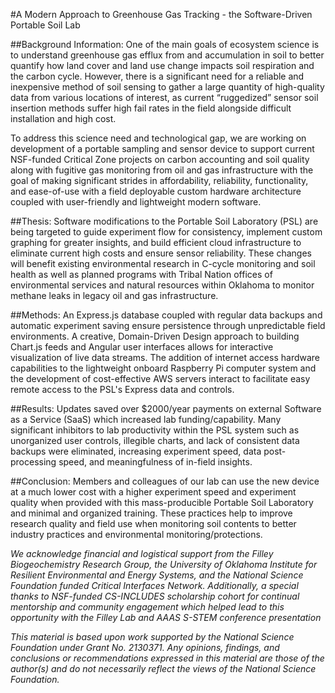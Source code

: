 #A Modern Approach to Greenhouse Gas Tracking - the Software-Driven Portable Soil Lab

##Background Information: 
One of the main goals of ecosystem science is to understand greenhouse gas efflux from and accumulation in soil to better quantify how land cover and land use change impacts soil respiration and the carbon cycle. However, there is a significant need for a reliable and inexpensive method of soil sensing to gather a large quantity of high-quality data from various locations of interest, as current “ruggedized” sensor soil insertion methods suffer high fail rates in the field alongside difficult installation and high cost.
 
To address this science need and technological gap, we are working on development of a portable sampling and sensor device to support current NSF-funded Critical Zone projects on carbon accounting and soil quality along with fugitive gas monitoring from oil and gas infrastructure with the goal of making significant strides in affordability, reliability, functionality, and ease-of-use with a field deployable custom hardware architecture coupled with user-friendly and lightweight modern software.
 
##Thesis: 
Software modifications to the Portable Soil Laboratory (PSL) are being targeted to guide experiment flow for consistency, implement custom graphing for greater insights, and build efficient cloud infrastructure to eliminate current high costs and ensure sensor reliability. These changes will benefit existing environmental research in C-cycle monitoring and soil health as well as planned programs with Tribal Nation offices of environmental services and natural resources within Oklahoma to monitor methane leaks in legacy oil and gas infrastructure. 
 
##Methods: 
An Express.js database coupled with regular data backups and automatic experiment saving ensure persistence through unpredictable field environments. A creative, Domain-Driven Design approach to building Chart.js feeds and Angular user interfaces allows for interactive visualization of live data streams. The addition of internet access hardware capabilities to the lightweight onboard Raspberry Pi computer system and the development of cost-effective AWS servers interact to facilitate easy remote access to the PSL's Express data and controls.
 
##Results: 
Updates saved over $2000/year payments on external Software as a Service (SaaS) which increased lab funding/capability. Many significant inhibitors to lab productivity within the PSL system such as unorganized user controls, illegible charts, and lack of consistent data backups were eliminated, increasing experiment speed, data post-processing speed, and meaningfulness of in-field insights.
 
##Conclusion: 
Members and colleagues of our lab can use the new device at a much lower cost with a higher experiment speed and experiment quality when provided with this mass-producible Portable Soil Laboratory and minimal and organized training. These practices help to improve research quality and field use when monitoring soil contents to better industry practices and environmental monitoring/protections.
 
*We acknowledge financial and logistical support from the Filley Biogeochemistry Research Group, the University of Oklahoma Institute for Resilient Environmental and Energy Systems, and the National Science Foundation funded Critical Interfaces Network. Additionally, a special thanks to NSF-funded CS-INCLUDES scholarship cohort for continual mentorship and community engagement which helped lead to this opportunity with the Filley Lab and AAAS S-STEM conference presentation*


*This material is based upon work supported by the National Science Foundation under Grant No. 2130371. Any opinions, findings, and conclusions or recommendations expressed in this material are those of the author(s) and do not necessarily reflect the views of the National Science Foundation.*
